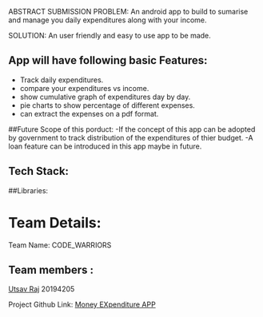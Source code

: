 ABSTRACT SUBMISSION
PROBLEM: An android app to build to sumarise and manage you daily expenditures along with your income.

SOLUTION: An user friendly and easy to use app to be made.
## App will have following basic Features:
- Track daily expenditures.
- compare your expenditures vs income.
- show cumulative graph of expenditures day by day.
- pie charts to show percentage of different expenses.
- can extract the expenses on a pdf format.

##Future Scope of this porduct:
-If the concept of this app can be adopted by government to track distribution of the expenditures of thier budget.
-A loan feature can be introduced in this app maybe in future.

## Tech Stack:

##Libraries:

# Team Details:
Team Name: CODE_WARRIORS
## Team members :
[Utsav Raj](https://github.com/rajutsav1234) 20194205




Project Github Link:
[Money EXpenditure APP](https://github.com/rajutsav1234/MoneyExpenditureApp)
